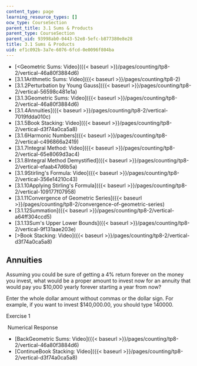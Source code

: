 ```yaml
---
content_type: page
learning_resource_types: []
ocw_type: CourseSection
parent_title: 3.1 Sums & Products
parent_type: CourseSection
parent_uid: 93998ab0-0443-52e8-5efc-b877380e8e28
title: 3.1 Sums & Products
uid: ef1c092b-3a7e-6076-6fcd-0e0096f804ba
---
```


*   [\<Geometric Sums: Video]({{< baseurl >}}/pages/counting/tp8-2/vertical-46a80f3884d6)
*   [3.1.1Arithmetic Sums: Video]({{< baseurl >}}/pages/counting/tp8-2)
*   [3.1.2Perturbation by Young Gauss]({{< baseurl >}}/pages/counting/tp8-2/vertical-56598c481e1a)
*   [3.1.3Geometric Sums: Video]({{< baseurl >}}/pages/counting/tp8-2/vertical-46a80f3884d6)
*   [3.1.4Annuities]({{< baseurl >}}/pages/counting/tp8-2/vertical-7019fdda010c)
*   [3.1.5Book Stacking: Video]({{< baseurl >}}/pages/counting/tp8-2/vertical-d3f74a0ca5a8)
*   [3.1.6Harmonic Numbers]({{< baseurl >}}/pages/counting/tp8-2/vertical-c496866a2419)
*   [3.1.7Integral Method: Video]({{< baseurl >}}/pages/counting/tp8-2/vertical-65e8069d3ac4)
*   [3.1.8Integral Method Demystified]({{< baseurl >}}/pages/counting/tp8-2/vertical-efaab47d6b5a)
*   [3.1.9Stirling's Formula: Video]({{< baseurl >}}/pages/counting/tp8-2/vertical-356e14210c43)
*   [3.1.10Applying Stirling's Formula]({{< baseurl >}}/pages/counting/tp8-2/vertical-109177f07958)
*   [3.1.11Convergence of Geometric Series]({{< baseurl >}}/pages/counting/tp8-2/convergence-of-geometric-series)
*   [3.1.12Summation]({{< baseurl >}}/pages/counting/tp8-2/vertical-a64ff304ccd5)
*   [3.1.13Sum's Upper Lower Bounds]({{< baseurl >}}/pages/counting/tp8-2/vertical-9f131aae203e)
*   [\>Book Stacking: Video]({{< baseurl >}}/pages/counting/tp8-2/vertical-d3f74a0ca5a8)

Annuities
---------

  

Assuming you could be sure of getting a 4% return forever on the money you invest, what would be a proper amount to invest now for an annuity that would pay you $10,000 yearly forever starting a year from now?

Enter the whole dollar amount without commas or the dollar sign. For example, if you want to invest $140,000.00, you should type 140000.

Exercise 1

&nbsp;Numerical Response&nbsp;

*   [BackGeometric Sums: Video]({{< baseurl >}}/pages/counting/tp8-2/vertical-46a80f3884d6)
*   [ContinueBook Stacking: Video]({{< baseurl >}}/pages/counting/tp8-2/vertical-d3f74a0ca5a8)